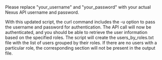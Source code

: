 Please replace "your_username" and "your_password" with your actual Nexus API username and password.

With this updated script, the curl command includes the -u option to pass the username and password for authentication. The API call will now be authenticated, and you should be able to retrieve the user information based on the specified roles. The script will create the users_by_roles.txt file with the list of users grouped by their roles. If there are no users with a particular role, the corresponding section will not be present in the output file.
